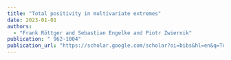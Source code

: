 ```yaml
---
title: "Total positivity in multivariate extremes"
date: 2023-01-01
authors:
  - "Frank Röttger and Sebastian Engelke and Piotr Zwiernik"
publication: " 962-1004"
publication_url: "https://scholar.google.com/scholar?oi=bibs&hl=en&q=Total+positivity+in+multivariate+extremes"
---
```

